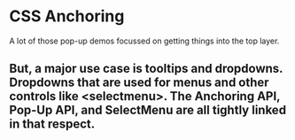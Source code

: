 <!-- .slide: data-background-color="hsl(0 0% 100%)" -->
# CSS Anchoring
A lot of those pop-up demos focussed on getting things into the top layer.

But, a major use case is tooltips and dropdowns. Dropdowns that are used for menus and other controls like &lt;selectmenu&gt;. The Anchoring API, Pop-Up API, and SelectMenu are all tightly linked in that respect.
---
<!-- End Section -->